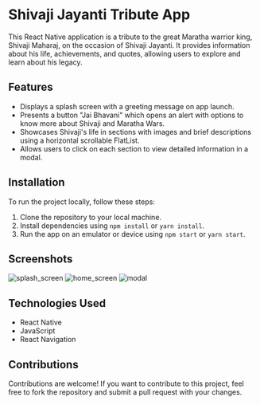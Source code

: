 # Shivaji Jayanti Tribute App

This React Native application is a tribute to the great Maratha warrior king, Shivaji Maharaj, on the occasion of Shivaji Jayanti. It provides information about his life, achievements, and quotes, allowing users to explore and learn about his legacy.

## Features

- Displays a splash screen with a greeting message on app launch.
- Presents a button "Jai Bhavani" which opens an alert with options to know more about Shivaji and Maratha Wars.
- Showcases Shivaji's life in sections with images and brief descriptions using a horizontal scrollable FlatList.
- Allows users to click on each section to view detailed information in a modal.

## Installation

To run the project locally, follow these steps:

1. Clone the repository to your local machine.
2. Install dependencies using `npm install` or `yarn install`.
3. Run the app on an emulator or device using `npm start` or `yarn start`.

## Screenshots

![splash_screen](https://github.com/justBaruah/React-Native-/assets/99552757/e3278e33-5193-4cb4-a32f-16d887589d28)
![home_screen](https://github.com/justBaruah/React-Native-/assets/99552757/b1e1ff3f-bd14-41f9-8a9c-86c0a5b23012)
![modal](https://github.com/justBaruah/React-Native-/assets/99552757/dc908ceb-4625-4fe3-9138-adf7714e5d99)




## Technologies Used

- React Native
- JavaScript
- React Navigation

## Contributions

Contributions are welcome! If you want to contribute to this project, feel free to fork the repository and submit a pull request with your changes.


